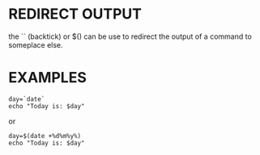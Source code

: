 # REDIRECT OUTPUT

the `` (backtick) or $() can be use to redirect the output of a command to someplace else.

# EXAMPLES

```
day=`date`
echo "Today is: $day"
```

or

```
day=$(date +%d%m%y%)
echo "Today is: $day"
```